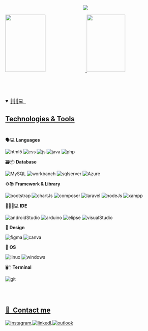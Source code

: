 <!-- Typing SVG by DenverCoder1 - https://github.com/DenverCoder1/readme-typing-svg -->
<p align="center">
  <a href="">
    <img  src="https://readme-typing-svg.demolab.com/?lines=Bem%20vindos%20ao%20meu%20perfil;Me%20chamo%20Rian%20Neris&font=Fira%20Code&center=true&width=440&height=45&color=ffffff&vCenter=true&pause=1000&size=30" /></a></p>

<a href="https://github.com/RianNeris">
<img height="180em" width="50%" src="https://github-readme-stats.vercel.app/api?username=RianNeris&show_icons=true&theme=dark&include_all_commits=true&count_private=true">
<img height="180em" width="49%" src="https://github-readme-stats.vercel.app/api/top-langs/?username=RianNeris&layout=compact&langs_count=7&theme=dark">



<br><br><br>

<details open>
<summary>👨🏾‍💻💻 &nbsp;<h2>Technologies & Tools<h2></summary>

<div style="display: inline-block">
  
  🗣💻 <b>Languages</b>
  <div style="display: inline-block">
  <img alt="html5" src="https://img.shields.io/badge/HTML5-E34F26?style=for-the-badge&logo=html5&logoColor=white" >
  <img alt="css" src="https://img.shields.io/badge/CSS3-1572B6?style=for-the-badge&logo=css3&logoColor=white" >
  <img alt="js" src="https://img.shields.io/badge/JavaScript-F7DF1E?style=for-the-badge&logo=javascript&logoColor=white">
  <img alt="java" src="https://img.shields.io/badge/Java-ED8B00?style=for-the-badge&logo=openjdk&logoColor=white" >
  <img alt="php" src="https://img.shields.io/badge/PHP-777BB4?style=for-the-badge&logo=php&logoColor=white">
  </div>
  
  🗃📦 <b>Database</b>
  <div style="display: inline-block">
  <img alt="MySQL" src="https://img.shields.io/badge/Microsoft%20SQL%20Server-CC2927?style=for-the-badge&logo=microsoft%20sql%20server&logoColor=white">
  <img alt="workbanch" src="https://img.shields.io/badge/MySQL-005C84?style=for-the-badge&logo=mysql&logoColor=white" >
  <img alt="sqlserver" src="https://img.shields.io/badge/Microsoft_SQL_Server-CC2927?style=for-the-badge&logo=microsoft-sql-server&logoColor=white" >
  <img alt="Azure" src="https://img.shields.io/badge/microsoft%20azure-0089D6?style=for-the-badge&logo=microsoft-azure&logoColor=white" > </div>
  
  
  ⚙📚 <b>Framework & Library</b>
  <div style="display: inline-block">
  <img alt="bootstrap" src="https://img.shields.io/badge/Bootstrap-563D7C?style=for-the-badge&logo=bootstrap&logoColor=white">
  <img alt="chartJs" src="https://img.shields.io/badge/Chart.js-FF6384?style=for-the-badge&logo=chartdotjs&logoColor=white">
  <img alt="composer" src="https://img.shields.io/badge/Composer-885630?style=for-the-badge&logo=Composer&logoColor=white">
  <img alt="laravel" src="https://img.shields.io/badge/Laravel-FF2D20?style=for-the-badge&logo=laravel&logoColor=white">
  <img alt="nodeJs" src="https://img.shields.io/badge/Node.js-339933?style=for-the-badge&logo=nodedotjs&logoColor=white">
  <img alt="xampp" src="https://img.shields.io/badge/Xampp-F37623?style=for-the-badge&logo=xampp&logoColor=white">
  <img alt="" src="">
    </div>
  
  
  👨🏾‍💻💻 <b>IDE</b>
  <div style="display: inline-block">
  <img alt="androidStudio" src="https://img.shields.io/badge/Android_Studio-3DDC84?style=for-the-badge&logo=android-studio&logoColor=white">
  <img alt="arduino" src="https://img.shields.io/badge/Arduino_IDE-00979D?style=for-the-badge&logo=arduino&logoColor=white">
  <img alt="elipse" src="https://img.shields.io/badge/Eclipse-2C2255?style=for-the-badge&logo=eclipse&logoColor=white">
  <img alt="visualStudio" src="https://img.shields.io/badge/Visual_Studio_Code-0078D4?style=for-the-badge&logo=visual%20studio%20code&logoColor=white">
  <img alt="" src="">
    </div>
  
  🎨 <b>Design</b>
  <div style="display: inline-block">
  <img alt="figma" src="https://img.shields.io/badge/Figma-F24E1E?style=for-the-badge&logo=figma&logoColor=white" >
  <img alt="canva" src="https://img.shields.io/badge/Canva-%2300C4CC.svg?&style=for-the-badge&logo=Canva&logoColor=white">
  </div>
  
  🧠 <b>OS</b>
  <div style="display: inline-block">
  <img alt="linux" src="https://img.shields.io/badge/Linux-FCC624?style=for-the-badge&logo=linux&logoColor=white" >
  <img alt="windows" src="https://img.shields.io/badge/Windows-0078D6?style=for-the-badge&logo=windows&logoColor=white">
  </div>
  
  🖥🖱 <b>Terminal</b>
  <div style="display: inline-block">
  <img alt="git" src="https://img.shields.io/badge/GIT-E44C30?style=for-the-badge&logo=git&logoColor=white" >
  </div>
  
  </div>
  </details>

<br><br>

## 📱 &nbsp;Contact me

<div style="display: inline-block">
  
  <a href="https://www.instagram.com/what.rian/">
   <img align="center" alt="instagram" src="https://img.shields.io/badge/Instagram-E4405F?style=for-the-badge&logo=instagram&logoColor=white"/>
    </a>
  
  <a href="https://www.linkedin.com/in/rian-neris-38662b20b/">
   <img align="center" alt="linkedl" src="https://img.shields.io/badge/LinkedIn-0077B5?style=for-the-badge&logo=linkedin&logoColor=white"/>
  </a>
  
  <a href="mailto:rian-neris@hotmail.com?Subject=Vim%20pelo%20perfil%20do%20github&Body=Ol%E1%20Rian%21%20Tudo%20bem%20%3F">
   <img align="center" alt="outlook" src="https://img.shields.io/badge/Microsoft_Outlook-0078D4?style=for-the-badge&logo=microsoft-outlook&logoColor=white"/>
  </a>
  
 </div>
